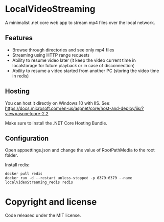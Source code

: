 # LocalVideoStreaming
A minimalist .net core web app to stream mp4 files over the local network.

## Features
- Browse through directories and see only mp4 files
- Streaming using HTTP range requests
- Ability to resume video later (it keep the video current time in localstorage for future playback or in case of disconnection)
- Ability to resume a video started from another PC (storing the video time in redis)

## Hosting
You can host it directly on Windows 10 with IIS. See:
https://docs.microsoft.com/en-us/aspnet/core/host-and-deploy/iis/?view=aspnetcore-2.2

Make sure to install the .NET Core Hosting Bundle.

## Configuration
Open appsettings.json and change the value of RootPathMedia to the root folder.

Install redis:
```
docker pull redis
docker run -d --restart unless-stopped -p 6379:6379 --name localVideoStreaming_redis redis
```

# Copyright and license
Code released under the MIT license.